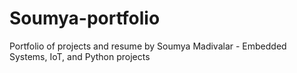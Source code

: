 # Soumya-portfolio
Portfolio of projects and resume by Soumya Madivalar - Embedded Systems, IoT, and Python projects
